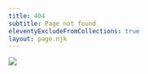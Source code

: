 ```yaml
---
title: 404
subtitle: Page not found
eleventyExcludeFromCollections: true
layout: page.njk
---
```


![](https://media3.giphy.com/media/JWCahAf61Z43e/giphy.gif?cid=ecf05e471tj20ce28z8p4k0k6u41fea4wgxkc8iri23qvg63&rid=giphy.gif&ct=g)
